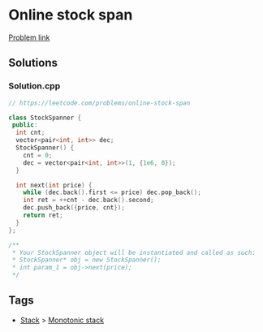 # Online stock span

[Problem link](https://leetcode.com/problems/online-stock-span)

## Solutions


### Solution.cpp
```cpp
// https://leetcode.com/problems/online-stock-span

class StockSpanner {
 public:
  int cnt;
  vector<pair<int, int>> dec;
  StockSpanner() {
    cnt = 0;
    dec = vector<pair<int, int>>(1, {1e6, 0});
  }

  int next(int price) {
    while (dec.back().first <= price) dec.pop_back();
    int ret = ++cnt - dec.back().second;
    dec.push_back({price, cnt});
    return ret;
  }
};

/**
 * Your StockSpanner object will be instantiated and called as such:
 * StockSpanner* obj = new StockSpanner();
 * int param_1 = obj->next(price);
 */
```
## Tags

* [Stack](/Collections/stack.md#stack) > [Monotonic stack](/Collections/stack.md#monotonic-stack)
